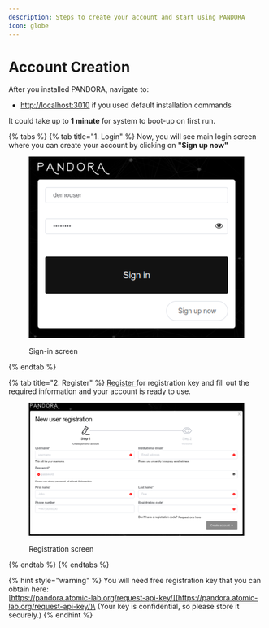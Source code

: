 ```yaml
---
description: Steps to create your account and start using PANDORA
icon: globe
---
```


# Account Creation

After you installed PANDORA, navigate to:

* [http://localhost:3010](http://localhost:3010) if you used default installation commands

It could take up to **1 minute** for system to boot-up on first run.

{% tabs %}
{% tab title="1. Login" %}
Now, you will see main login screen where you can create  your account by clicking on **"Sign up now"**

<figure><img src="../../.gitbook/assets/login.png" alt=""><figcaption><p>Sign-in screen</p></figcaption></figure>
{% endtab %}

{% tab title="2. Register" %}
[Register ](https://pandora.atomic-lab.org/request-api-key/)for registration key and fill out the required information and your account is ready to use.&#x20;

<figure><img src="../../.gitbook/assets/register.png" alt=""><figcaption><p>Registration screen</p></figcaption></figure>
{% endtab %}
{% endtabs %}

{% hint style="warning" %}
You will need free registration key that you can obtain here:\
[https://pandora.atomic-lab.org/request-api-key/](https://pandora.atomic-lab.org/request-api-key/)\
(Your key is confidential, so please store it securely.)
{% endhint %}
